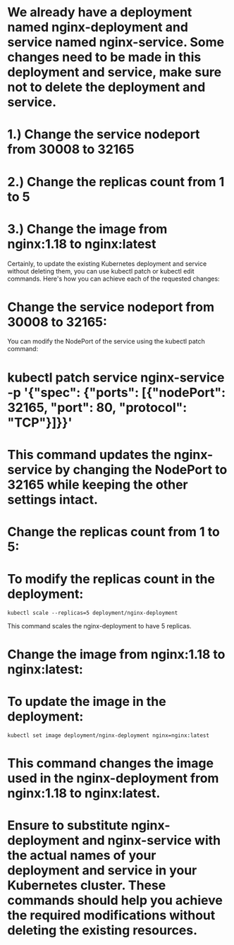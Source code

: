 # We already have a deployment named nginx-deployment and service named nginx-service. Some changes need to be made in this deployment and service, make sure not to delete the deployment and service.

# 1.) Change the service nodeport from 30008 to 32165

# 2.) Change the replicas count from 1 to 5

# 3.) Change the image from nginx:1.18 to nginx:latest

Certainly, to update the existing Kubernetes deployment and service without deleting them, you can use kubectl patch or kubectl edit commands. Here's how you can achieve each of the requested changes:

# Change the service nodeport from 30008 to 32165:
You can modify the NodePort of the service using the kubectl patch command:

# kubectl patch service nginx-service -p '{"spec": {"ports": [{"nodePort": 32165, "port": 80, "protocol": "TCP"}]}}'


# This command updates the nginx-service by changing the NodePort to 32165 while keeping the other settings intact.

# Change the replicas count from 1 to 5:
# To modify the replicas count in the deployment:

    kubectl scale --replicas=5 deployment/nginx-deployment

This command scales the nginx-deployment to have 5 replicas.

# Change the image from nginx:1.18 to nginx:latest:
# To update the image in the deployment:

    kubectl set image deployment/nginx-deployment nginx=nginx:latest

# This command changes the image used in the nginx-deployment from nginx:1.18 to nginx:latest.

# Ensure to substitute nginx-deployment and nginx-service with the actual names of your deployment and service in your Kubernetes cluster. These commands should help you achieve the required modifications without deleting the existing resources.




